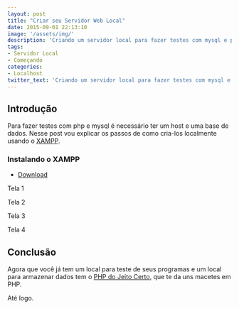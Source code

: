 ```yaml
---
layout: post
title: "Criar seu Servidor Web Local"
date: 2015-09-01 22:13:10
image: '/assets/img/'
description: 'Criando um servidor local para fazer testes com mysql e php.'
tags:
- Servidor Local
- Começando
categories:
- Localhost
twitter_text: 'Criando um servidor local para fazer testes com mysql e php.'
---
```


## Introdução

Para fazer testes com php e mysql é necessário ter um host e uma base de dados.
Nesse post vou explicar os passos de como cria-los localmente  usando o [XAMPP](#/).


### Instalando o XAMPP

- [Download](https://www.apachefriends.org/download.html)

Tela 1

Tela 2

Tela 3

Tela 4


## Conclusão

Agora que você já tem um local para teste de seus programas e um local para armazenar dados tem o [PHP do Jeito Certo](http://br.phptherightway.com), 
que te da uns macetes em PHP.

Até logo.
